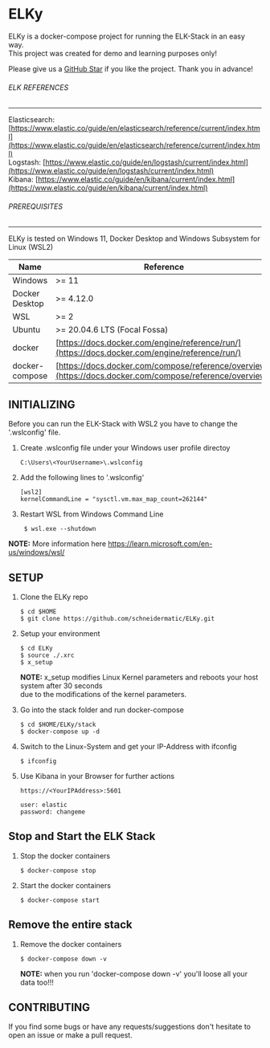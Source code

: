 # ELKy

ELKy is a docker-compose project for running the ELK-Stack in an easy way.\
This project was created for demo and learning purposes only!

Please give us a [GitHub Star](https://github.com/schneidermatic/ELKy/stargazers)
if you like the project. Thank you in advance!

###### ELK REFERENCES
---
Elasticsearch: [https://www.elastic.co/guide/en/elasticsearch/reference/current/index.html](https://www.elastic.co/guide/en/elasticsearch/reference/current/index.html) <br/>
Logstash: [https://www.elastic.co/guide/en/logstash/current/index.html](https://www.elastic.co/guide/en/logstash/current/index.html) <br/>
Kibana: [https://www.elastic.co/guide/en/kibana/current/index.html](https://www.elastic.co/guide/en/kibana/current/index.html) <br/>
###### PREREQUISITES
---
ELKy is tested on Windows 11, Docker Desktop and Windows Subsystem for Linux (WSL2)

Name           | Reference    
-------------- | --------------- 
Windows        | >= 11
Docker Desktop | >= 4.12.0
WSL            | >= 2
Ubuntu         | >= 20.04.6 LTS (Focal Fossa)
docker         | [https://docs.docker.com/engine/reference/run/](https://docs.docker.com/engine/reference/run/)
docker-compose | [https://docs.docker.com/compose/reference/overview/](https://docs.docker.com/compose/reference/overview/)

INITIALIZING
---
Before you can run the ELK-Stack with WSL2 you have to change the '.wslconfig' file.

01. Create .wslconfig file under your Windows user profile directoy

        C:\Users\<YourUsername>\.wslconfig

02. Add the following lines to '.wslconfig'

        [wsl2]
        kernelCommandLine = "sysctl.vm.max_map_count=262144"

4. Restart WSL from Windows Command Line

        $ wsl.exe --shutdown
    
**NOTE:** More information here https://learn.microsoft.com/en-us/windows/wsl/
   
SETUP
---

01. Clone the ELKy repo

        $ cd $HOME
        $ git clone https://github.com/schneidermatic/ELKy.git

02. Setup your environment

        $ cd ELKy
        $ source ./.xrc
        $ x_setup

    **NOTE:** x_setup modifies Linux Kernel parameters and reboots your host system after 30 seconds\
    due to the modifications of the kernel parameters.
      
03. Go into the stack folder and run docker-compose

        $ cd $HOME/ELKy/stack
        $ docker-compose up -d

04. Switch to the Linux-System and get your IP-Address with ifconfig

        $ ifconfig

05. Use Kibana in your Browser for further actions

        https://<YourIPAddress>:5601

        user: elastic
        password: changeme

Stop and Start the ELK Stack
---

01. Stop the docker containers

        $ docker-compose stop

02. Start the docker containers

        $ docker-compose start 

Remove the entire stack
---

01. Remove the docker containers

        $ docker-compose down -v

    **NOTE:** when you run 'docker-compose down -v' you'll loose all your data too!!!

CONTRIBUTING
---
If you find some bugs or have any requests/suggestions don't hesitate to open an issue or make a pull request.
